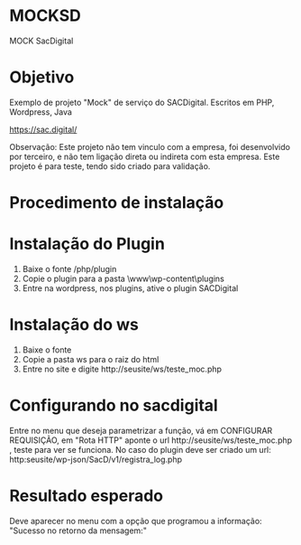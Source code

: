 # MOCKSD
MOCK SacDigital

# Objetivo
Exemplo de projeto "Mock" de serviço do SACDigital. Escritos em PHP, Wordpress, Java

https://sac.digital/

Observação: Este projeto não tem vinculo com a empresa, foi desenvolvido por terceiro, e não tem ligação direta ou indireta com esta empresa.
Este projeto é para teste, tendo sido criado para validação.

# Procedimento de instalação

Instalação do Plugin
====================
1) Baixe o fonte /php/plugin
2) Copie o plugin para a pasta \www\wp-content\plugins
3) Entre na wordpress, nos plugins, ative o plugin SACDigital

Instalação do ws
================
1) Baixe o fonte
2) Copie a pasta ws para o raiz do html
3) Entre no site e digite http://seusite/ws/teste_moc.php

Configurando no sacdigital
==========================
Entre no menu que deseja parametrizar a função, vá em CONFIGURAR REQUISIÇÃO, em "Rota HTTP" aponte o url http://seusite/ws/teste_moc.php , teste para ver se funciona.
No caso do plugin deve ser criado um url: http:seusite/wp-json/SacD/v1/registra_log.php
   


Resultado esperado
==================
Deve aparecer no menu com a opção que programou a informação:
"Sucesso no retorno da mensagem:"


